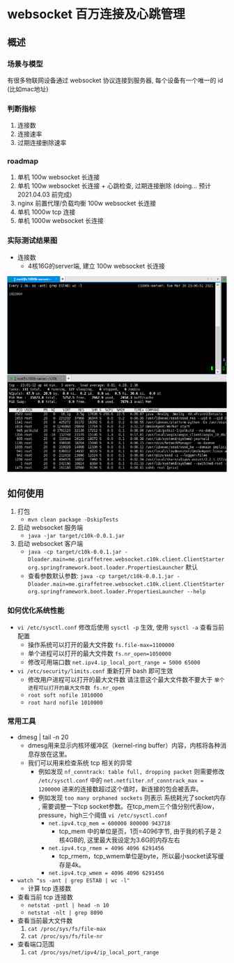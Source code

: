 # websocket 百万连接及心跳管理

## 概述

### 场景与模型

有很多物联网设备通过 websocket 协议连接到服务器, 每个设备有一个唯一的 id (比如mac地址)

### 判断指标

1. 连接数 
2. 连接速率  
3. 过期连接删除速率

### roadmap

1. 单机 100w websocket 长连接
2. 单机 100w websocket 长连接 + 心跳检查, 过期连接删除 (doing... 预计 2021.04.03 前完成) 
3. nginx 前置代理/负载均衡 100w websocket 长连接
4. 单机 1000w tcp 连接
5. 单机 1000w websocket 长连接

### 实际测试结果图

- 连接数 
    - 4核16G的server端, 建立 100w websocket 长连接

![](./docs/img/websocket-c1000k.jpg)

## 如何使用

1. 打包
    - `mvn clean package -DskipTests`
2. 启动 websocket 服务端
    - `java -jar target/c10k-0.0.1.jar`
3. 启动 websocket 客户端
    - `java -cp target/c10k-0.0.1.jar -Dloader.main=me.giraffetree.websocket.c10k.client.ClientStarter org.springframework.boot.loader.PropertiesLauncher` 默认
    - 查看参数默认参数: `java -cp target/c10k-0.0.1.jar -Dloader.main=me.giraffetree.websocket.c10k.client.ClientStarter org.springframework.boot.loader.PropertiesLauncher --help` 

### 如何优化系统性能

- `vi /etc/sysctl.conf`  修改后使用  `sysctl -p` 生效, 使用 `sysctl -a` 查看当前配置
    - 操作系统可以打开的最大文件数 `fs.file-max=1100000`
    - 单个进程可以打开的最大文件数 `fs.nr_open=1050000`
    - 修改可用端口数 `net.ipv4.ip_local_port_range = 5000 65000`
- `vi /etc/security/limits.conf` 重新打开 bash 即可生效
    - 修改用户进程可以打开的最大文件数 请注意这个最大文件数不要大于 `单个进程可以打开的最大文件数 fs.nr_open`
    - `root soft nofile 1010000`
    - `root hard nofile 1010000`

### 常用工具

- dmesg | tail -n 20
    - dmesg用来显示内核环缓冲区（kernel-ring buffer）内容，内核将各种消息存放在这里。
    - 我们可以用来检查系统 tcp 相关的异常
        - 例如发现 `nf_conntrack: table full, dropping packet` 则需要修改 `/etc/sysctl.conf` 中的 `net.netfilter.nf_conntrack_max = 1200000` 进来的连接数超过这个值时，新连接的包会被丢弃。
        - 例如发现 `too many orphaned sockets` 则表示 系统耗光了socket内存 , 需要调整一下tcp socket参数。在tcp_mem三个值分别代表low，pressure，high三个阈值 `vi /etc/sysctl.conf`
            - `net.ipv4.tcp_mem = 600000 800000 943718`  
                - tcp_mem 中的单位是页，1页=4096字节, 由于我的机子是 2核4GB的, 这里最大我设定为3.6G的内存左右
            - `net.ipv4.tcp_rmem = 4096 4096 6291456` 
                - tcp_rmem，tcp_wmem单位是byte，所以最小socket读写缓存是4k。
            - `net.ipv4.tcp_wmem = 4096 4096 6291456`
- `watch "ss -ant | grep ESTAB | wc -l"`
    - 计算 tcp 连接数
- 查看当前 tcp 连接数
    - `netstat -pntl | head -n 10`
    - `netstat -nlt | grep 8090`
-  查看当前最大文件数
    1. `cat /proc/sys/fs/file-max`
    2. `cat /proc/sys/fs/file-nr`
-  查看端口范围
    1. `cat /proc/sys/net/ipv4/ip_local_port_range`





